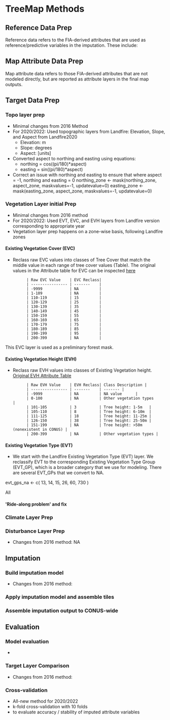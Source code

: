 # TreeMap Methods

## Reference Data Prep

Reference data refers to the FIA-derived attributes that are used as reference/predictive variables in the imputation. These include: 

## Map Attribute Data Prep

Map attribute data refers to those FIA-derived attributes that are not modeled directly, but are reported as attribute layers in the final map outputs. 

## Target Data Prep

### Topo layer prep 
- Minimal changes from 2016 Method
- For 2020/2022: Used topographic layers from Landfire: Elevation, Slope, and Aspect from Landfire2020
    - Elevation: m
    - Slope: degrees
    - Aspect: [units]
- Converted aspect to northing and easting using equations:
    - northing = cos((pi/180)*aspect)
    - easting = sin((pi/180)*aspect)
- Correct an issue with northing and easting to ensure that where aspect = -1, northing and easting = 0
  northing_zone <- mask(northing_zone, aspect_zone, maskvalues=-1, updatevalue=0)
  easting_zone <- mask(easting_zone, aspect_zone, maskvalues=-1, updatevalue=0)
  
### Vegetation Layer initial Prep
- Minimal changes from 2016 method
- For 2020/2022: Used EVT, EVC, and EVH layers from Landfire version corresponding to appropriate year
- Vegetation layer prep happens on a zone-wise basis, following Landfire zones

#### Existing Vegetation Cover (EVC)
- Reclass raw EVC values into classes of Tree Cover that match the middle value in each range of tree cover values (Table). The original values in the Attribute table for EVC can be inspected [here](https://landfire.gov/sites/default/files/DataDictionary/2024/LF24_EVCADD.pdf)

            | Raw EVC Value    | EVC Reclass|
            | ---------------- | -------    |
            | -9999            | NA         |
            | 1-109            | NA         |
            | 110-119          | 15         |
            | 120-129          | 25         |
            | 130-139          | 35         |
            | 140-149          | 45         |
            | 150-159          | 55         |
            | 160-169          | 65         |
            | 170-179          | 75         |
            | 180-189          | 85         |
            | 190-199          | 95         |
            | 200-399          | NA         |

This EVC layer is used as a preliminary forest mask. 

#### Existing Vegetation Height (EVH)

- Reclass raw EVH values into classes of Existing Vegetation height. [Original EVH Attribute Table](https://landfire.gov/sites/default/files/DataDictionary/2024/LF24_EVHADD.pdf)

            | Raw EVH Value    | EVH Reclass| Class Description |
            | ---------------- | -------    | ------- |
            | -9999            | NA         | NA value      |
            | 0-100            | NA         | Other vegetation types     |
            | 101-105          | 3          | Tree height: 1-5m   |
            | 105-110          | 8          | Tree height: 6-10m  |
            | 111-125          | 18         | Tree height: 11-25m |
            | 126-150          | 38         | Tree height: 25-50m |
            | 151-199          | NA         | Tree height: >50m (nonexistent in CONUS) |
            | 200-399          | NA         | Other vegetation types |
        
#### Existing Vegetation Type (EVT)

- We start with the Landfire Existing Vegetation Type (EVT) layer. We reclassify EVT to the corresponding Existing Vegetation Type Group (EVT_GP), which is a broader category that we use for modeling. There are several EVT_GPs that we convert to NA. 

evt_gps_na <- c(
  13,
  14,
  15,
  26,
  60,
  730
)

All 

#### 'Ride-along problem' and fix


### Climate Layer Prep

### Disturbance Layer Prep

- Changes from 2016 method: NA



## Imputation

### Build imputation model 

- Changes from 2016 method:  

### Apply imputation model and assemble tiles

### Assemble imputation output to CONUS-wide

## Evaluation

### Model evaluation
- 

### Target Layer Comparison

- Changes from 2016 method:

### Cross-validation

- All-new method for 2020/2022
- k-fold cross-validation with 10 folds
- to evaluate accuracy / stability of imputed attribute variables